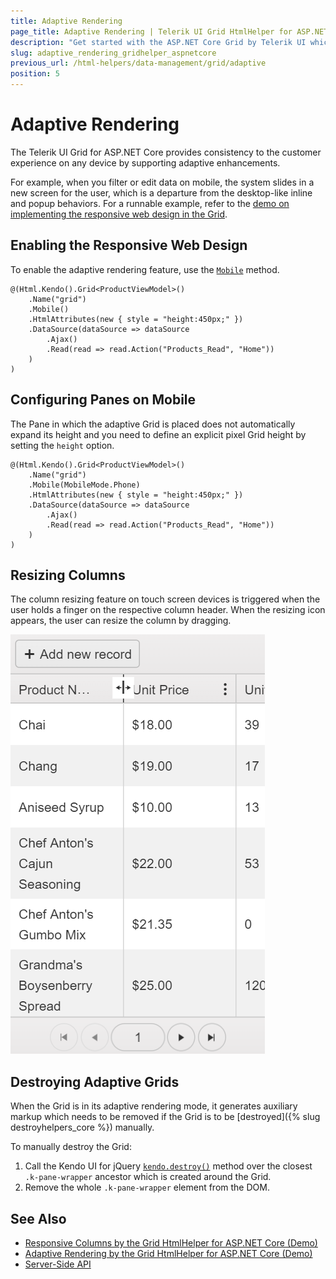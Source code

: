 ```yaml
---
title: Adaptive Rendering
page_title: Adaptive Rendering | Telerik UI Grid HtmlHelper for ASP.NET Core
description: "Get started with the ASP.NET Core Grid by Telerik UI which provides consistency to the customer experience on any device by supporting adaptive rendering."
slug: adaptive_rendering_gridhelper_aspnetcore
previous_url: /html-helpers/data-management/grid/adaptive
position: 5
---
```


# Adaptive Rendering

The Telerik UI Grid for ASP.NET Core provides consistency to the customer experience on any device by supporting adaptive enhancements.

For example, when you filter or edit data on mobile, the system slides in a new screen for the user, which is a departure from the desktop-like inline and popup behaviors. For a runnable example, refer to the [demo on implementing the responsive web design in the Grid](https://demos.telerik.com/aspnet-core/grid/adaptive-rendering).

## Enabling the Responsive Web Design

To enable the adaptive rendering feature, use the [`Mobile`](https://docs.telerik.com/aspnet-core/api/Kendo.Mvc.UI.Fluent/GridBuilder#mobile) method.

    @(Html.Kendo().Grid<ProductViewModel>()
        .Name("grid")
        .Mobile()
        .HtmlAttributes(new { style = "height:450px;" })
        .DataSource(dataSource => dataSource
            .Ajax()
            .Read(read => read.Action("Products_Read", "Home"))
        )
    )

## Configuring Panes on Mobile

The Pane in which the adaptive Grid is placed does not automatically expand its height and you need to define an explicit pixel Grid height by setting the `height` option.

    @(Html.Kendo().Grid<ProductViewModel>()
        .Name("grid")
        .Mobile(MobileMode.Phone)
        .HtmlAttributes(new { style = "height:450px;" })
        .DataSource(dataSource => dataSource
            .Ajax()
            .Read(read => read.Action("Products_Read", "Home"))
        )
    )

## Resizing Columns

The column resizing feature on touch screen devices is triggered when the user holds a finger on the respective column header. When the resizing icon appears, the user can resize the column by dragging.

![A Grid with resizable columns on a mobile device](../adaptive-resizing-icon.png)

## Destroying Adaptive Grids

When the Grid is in its adaptive rendering mode, it generates auxiliary markup which needs to be removed if the Grid is to be [destroyed]({% slug destroyhelpers_core %}) manually.

To manually destroy the Grid:

1. Call the Kendo UI for jQuery [`kendo.destroy()`](https://docs.telerik.com/kendo-ui/api/javascript/kendo/methods/destroy) method over the closest `.k-pane-wrapper` ancestor which is created around the Grid.
1. Remove the whole `.k-pane-wrapper` element from the DOM.

## See Also

* [Responsive Columns by the Grid HtmlHelper for ASP.NET Core (Demo)](https://demos.telerik.com/aspnet-core/grid/responsive-columns)
* [Adaptive Rendering by the Grid HtmlHelper for ASP.NET Core (Demo)](https://demos.telerik.com/aspnet-core/grid/adaptive-rendering)
* [Server-Side API](/api/grid)
